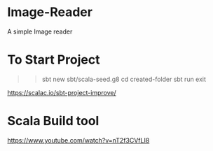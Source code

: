 # Image-Reader
 A simple Image reader

# To Start Project
>> sbt new sbt/scala-seed.g8
>> cd created-folder
>> sbt run
>> exit

https://scalac.io/sbt-project-improve/
# Scala Build tool
https://www.youtube.com/watch?v=nT2f3CVfLI8